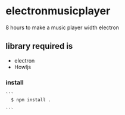 # electronmusicplayer
8 hours to make a music player width electron

## library required is
  - electron
  - Howljs
  
### install 
    ```
      $ npm install .
      
    ```
